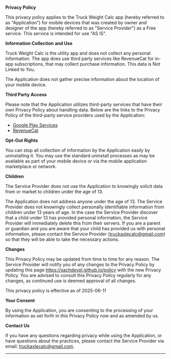 ****Privacy Policy****

This privacy policy applies to the Truck Weight Calc app (hereby referred to as "Application") for mobile devices that was created by owner and designer of the app (hereby referred to as "Service Provider") as a Free service. This service is intended for use "AS IS".

**Information Collection and Use**

Truck Weight Calc is the utility app and does not collect any personal information.
The app does use third party services like RevenueCat for in-app subscriptions, that may collect purchase information. This data is Not Linked to You.

The Application does not gather precise information about the location of your mobile device.

**Third Party Access**

Please note that the Application utilizes third-party services that have their own Privacy Policy about handling data. Below are the links to the Privacy Policy of the third-party service providers used by the Application:

*   [Google Play Services](https://www.google.com/policies/privacy/)
*   [RevenueCat](https://www.revenuecat.com/privacy)


**Opt-Out Rights**

You can stop all collection of information by the Application easily by uninstalling it. You may use the standard uninstall processes as may be available as part of your mobile device or via the mobile application marketplace or network.

**Children**

The Service Provider does not use the Application to knowingly solicit data from or market to children under the age of 13.

The Application does not address anyone under the age of 13. The Service Provider does not knowingly collect personally identifiable information from children under 13 years of age. In the case the Service Provider discover that a child under 13 has provided personal information, the Service Provider will immediately delete this from their servers. If you are a parent or guardian and you are aware that your child has provided us with personal information, please contact the Service Provider (truckaxlecalc@gmail.com) so that they will be able to take the necessary actions.

**Changes**

This Privacy Policy may be updated from time to time for any reason. The Service Provider will notify you of any changes to the Privacy Policy by updating this page https://sachdevpl.github.io/policy with the new Privacy Policy. You are advised to consult this Privacy Policy regularly for any changes, as continued use is deemed approval of all changes.

This privacy policy is effective as of 2025-06-11

**Your Consent**

By using the Application, you are consenting to the processing of your information as set forth in this Privacy Policy now and as amended by us.

**Contact Us**

If you have any questions regarding privacy while using the Application, or have questions about the practices, please contact the Service Provider via email: truckaxlecalc@gmail.com.

* * *
